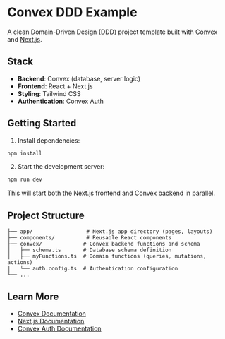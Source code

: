 # Convex DDD Example

A clean Domain-Driven Design (DDD) project template built with [Convex](https://convex.dev/) and [Next.js](https://nextjs.org/).

## Stack

- **Backend**: Convex (database, server logic)
- **Frontend**: React + Next.js
- **Styling**: Tailwind CSS
- **Authentication**: Convex Auth

## Getting Started

1. Install dependencies:

```bash
npm install
```

2. Start the development server:

```bash
npm run dev
```

This will start both the Next.js frontend and Convex backend in parallel.

## Project Structure

```
├── app/                 # Next.js app directory (pages, layouts)
├── components/          # Reusable React components
├── convex/             # Convex backend functions and schema
│   ├── schema.ts       # Database schema definition
│   ├── myFunctions.ts  # Domain functions (queries, mutations, actions)
│   └── auth.config.ts  # Authentication configuration
└── ...
```

## Learn More

- [Convex Documentation](https://docs.convex.dev/)
- [Next.js Documentation](https://nextjs.org/docs)
- [Convex Auth Documentation](https://labs.convex.dev/auth)

